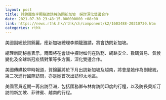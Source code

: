```yaml
---
layout: post
title: 賀錦麗應李顯龍邀請將訪問新加坡　採討深化雙邊合作
date: 2021-07-30 23:48:15.000000000 +08:00
link: https://news.rthk.hk/rthk/ch/component/k2/1603488-20210730.htm
categories: rthk
---
```


美國副總統賀錦麗，應新加坡總理李顯龍邀請，將會訪問新加坡。

總理新聞秘書表示，兩國將在會談中探討如何在防務、網路安全、數碼貿易、氣候變化及全球新冠疫情對策等多方面，深化雙邊合作。

美國傳媒較早時報道，賀錦麗將於下月出訪新加坡及越南，將會是她作為副總統，第二次進行國際訪問，亦是她首次出訪印太地區。

美國官員近期一再出訪亞洲，包括國務卿布林肯訪問印度的行程，以及防長奧斯汀訪問新加坡、菲律賓、越南的行程。
